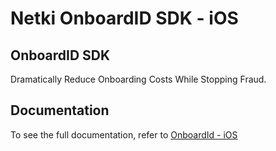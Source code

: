 # Netki OnboardID SDK - iOS

## OnboardID SDK

Dramatically Reduce Onboarding Costs While Stopping Fraud.

## Documentation

To see the full documentation, refer to [OnboardId - iOS](https://github.com/netkicorp/netkidocs/blob/master/onboard_id_ios.md)